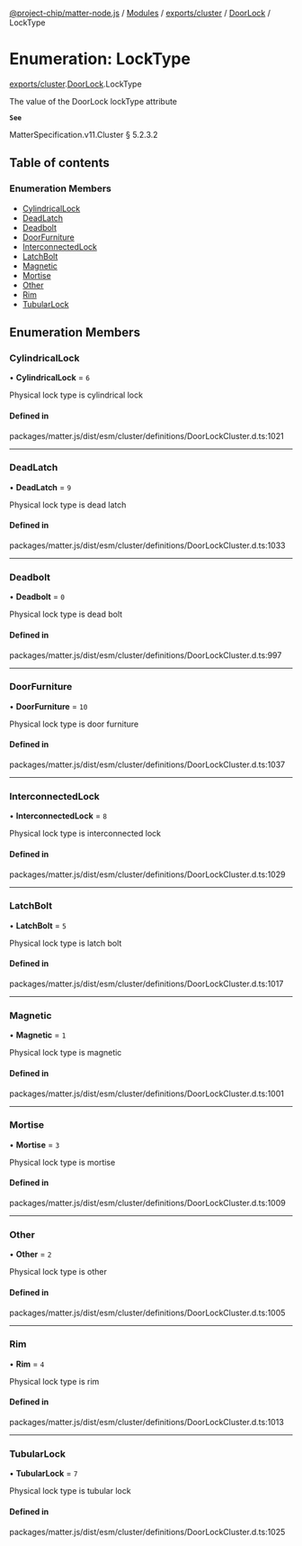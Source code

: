 [@project-chip/matter-node.js](../README.md) / [Modules](../modules.md) / [exports/cluster](../modules/exports_cluster.md) / [DoorLock](../modules/exports_cluster.DoorLock.md) / LockType

# Enumeration: LockType

[exports/cluster](../modules/exports_cluster.md).[DoorLock](../modules/exports_cluster.DoorLock.md).LockType

The value of the DoorLock lockType attribute

**`See`**

MatterSpecification.v11.Cluster § 5.2.3.2

## Table of contents

### Enumeration Members

- [CylindricalLock](exports_cluster.DoorLock.LockType.md#cylindricallock)
- [DeadLatch](exports_cluster.DoorLock.LockType.md#deadlatch)
- [Deadbolt](exports_cluster.DoorLock.LockType.md#deadbolt)
- [DoorFurniture](exports_cluster.DoorLock.LockType.md#doorfurniture)
- [InterconnectedLock](exports_cluster.DoorLock.LockType.md#interconnectedlock)
- [LatchBolt](exports_cluster.DoorLock.LockType.md#latchbolt)
- [Magnetic](exports_cluster.DoorLock.LockType.md#magnetic)
- [Mortise](exports_cluster.DoorLock.LockType.md#mortise)
- [Other](exports_cluster.DoorLock.LockType.md#other)
- [Rim](exports_cluster.DoorLock.LockType.md#rim)
- [TubularLock](exports_cluster.DoorLock.LockType.md#tubularlock)

## Enumeration Members

### CylindricalLock

• **CylindricalLock** = ``6``

Physical lock type is cylindrical lock

#### Defined in

packages/matter.js/dist/esm/cluster/definitions/DoorLockCluster.d.ts:1021

___

### DeadLatch

• **DeadLatch** = ``9``

Physical lock type is dead latch

#### Defined in

packages/matter.js/dist/esm/cluster/definitions/DoorLockCluster.d.ts:1033

___

### Deadbolt

• **Deadbolt** = ``0``

Physical lock type is dead bolt

#### Defined in

packages/matter.js/dist/esm/cluster/definitions/DoorLockCluster.d.ts:997

___

### DoorFurniture

• **DoorFurniture** = ``10``

Physical lock type is door furniture

#### Defined in

packages/matter.js/dist/esm/cluster/definitions/DoorLockCluster.d.ts:1037

___

### InterconnectedLock

• **InterconnectedLock** = ``8``

Physical lock type is interconnected lock

#### Defined in

packages/matter.js/dist/esm/cluster/definitions/DoorLockCluster.d.ts:1029

___

### LatchBolt

• **LatchBolt** = ``5``

Physical lock type is latch bolt

#### Defined in

packages/matter.js/dist/esm/cluster/definitions/DoorLockCluster.d.ts:1017

___

### Magnetic

• **Magnetic** = ``1``

Physical lock type is magnetic

#### Defined in

packages/matter.js/dist/esm/cluster/definitions/DoorLockCluster.d.ts:1001

___

### Mortise

• **Mortise** = ``3``

Physical lock type is mortise

#### Defined in

packages/matter.js/dist/esm/cluster/definitions/DoorLockCluster.d.ts:1009

___

### Other

• **Other** = ``2``

Physical lock type is other

#### Defined in

packages/matter.js/dist/esm/cluster/definitions/DoorLockCluster.d.ts:1005

___

### Rim

• **Rim** = ``4``

Physical lock type is rim

#### Defined in

packages/matter.js/dist/esm/cluster/definitions/DoorLockCluster.d.ts:1013

___

### TubularLock

• **TubularLock** = ``7``

Physical lock type is tubular lock

#### Defined in

packages/matter.js/dist/esm/cluster/definitions/DoorLockCluster.d.ts:1025
